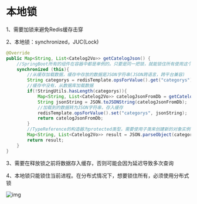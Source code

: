 # 本地锁

1、需要加锁来避免Redis缓存击穿

2、本地锁：synchronized，JUC(Lock)

```java
@Override
public Map<String, List<Catelog2Vo>> getCatelogJson() {
    //SpringBoot所有的组件在容器中都是单例的。只要是同一把锁，就能锁住所有使用这个锁的线程
    synchronized (this){
        //从缓存加载数据，缓存中存放的数据是JSON字符串(JSON跨语言，跨平台兼容)
        String categorys = redisTemplate.opsForValue().get("categorys");
        //缓存中没有，从数据库加载数据
        if(!StringUtils.hasLength(categorys)){
            Map<String, List<Catelog2Vo>> catelogJsonFromDb = getCatelogJsonFromDb();
            String jsonString = JSON.toJSONString(catelogJsonFromDb);
            //加载到的数据转为JSON字符串，存入缓存
            redisTemplate.opsForValue().set("categorys", jsonString);
            return catelogJsonFromDb;
        }
        //TypeReference的构造器为protected类型，需要使用子类来创建新的对象实例，或匿名内部类
        Map<String, List<Catelog2Vo>> result = JSON.parseObject(categorys, new TypeReference<Map<String, List<Catelog2Vo>>>(){});
        return result;
    }
}
```

3、需要在释放锁之前将数据存入缓存，否则可能会因为延迟导致多次查询

4、本地锁只能锁住当前进程。在分布式情况下，想要锁住所有，必须使用分布式锁

![img](https://cdn.nlark.com/yuque/0/2023/png/2836791/1697098376840-e063539d-61b4-4013-b61d-1ea7ca9f6d95.png)